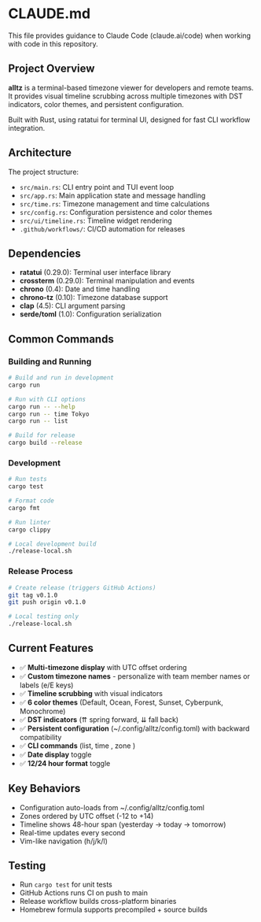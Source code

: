 # CLAUDE.md

This file provides guidance to Claude Code (claude.ai/code) when working with code in this repository.

## Project Overview

**alltz** is a terminal-based timezone viewer for developers and remote teams. It provides visual timeline scrubbing across multiple timezones with DST indicators, color themes, and persistent configuration.

Built with Rust, using ratatui for terminal UI, designed for fast CLI workflow integration.

## Architecture

The project structure:
- `src/main.rs`: CLI entry point and TUI event loop
- `src/app.rs`: Main application state and message handling
- `src/time.rs`: Timezone management and time calculations  
- `src/config.rs`: Configuration persistence and color themes
- `src/ui/timeline.rs`: Timeline widget rendering
- `.github/workflows/`: CI/CD automation for releases

## Dependencies

- **ratatui** (0.29.0): Terminal user interface library
- **crossterm** (0.29.0): Terminal manipulation and events
- **chrono** (0.4): Date and time handling
- **chrono-tz** (0.10): Timezone database support
- **clap** (4.5): CLI argument parsing
- **serde/toml** (1.0): Configuration serialization

## Common Commands

### Building and Running
```bash
# Build and run in development
cargo run

# Run with CLI options
cargo run -- --help
cargo run -- time Tokyo
cargo run -- list

# Build for release
cargo build --release
```

### Development
```bash
# Run tests
cargo test

# Format code  
cargo fmt

# Run linter
cargo clippy

# Local development build
./release-local.sh
```

### Release Process
```bash
# Create release (triggers GitHub Actions)
git tag v0.1.0
git push origin v0.1.0

# Local testing only
./release-local.sh
```

## Current Features

- ✅ **Multi-timezone display** with UTC offset ordering
- ✅ **Custom timezone names** - personalize with team member names or labels (e/E keys)
- ✅ **Timeline scrubbing** with visual indicators
- ✅ **6 color themes** (Default, Ocean, Forest, Sunset, Cyberpunk, Monochrome)
- ✅ **DST indicators** (⇈ spring forward, ⇊ fall back)
- ✅ **Persistent configuration** (~/.config/alltz/config.toml) with backward compatibility
- ✅ **CLI commands** (list, time <city>, zone <city>)
- ✅ **Date display** toggle
- ✅ **12/24 hour format** toggle

## Key Behaviors

- Configuration auto-loads from ~/.config/alltz/config.toml
- Zones ordered by UTC offset (-12 to +14)
- Timeline shows 48-hour span (yesterday → today → tomorrow)
- Real-time updates every second
- Vim-like navigation (h/j/k/l)

## Testing

- Run `cargo test` for unit tests
- GitHub Actions runs CI on push to main
- Release workflow builds cross-platform binaries
- Homebrew formula supports precompiled + source builds